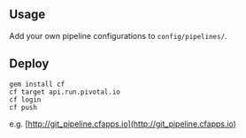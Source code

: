 ## Usage

Add your own pipeline configurations to `config/pipelines/`. 

## Deploy

```
gem install cf
cf target api.run.pivotal.io
cf login
cf push
```

e.g. [http://git_pipeline.cfapps.io](http://git_pipeline.cfapps.io)
